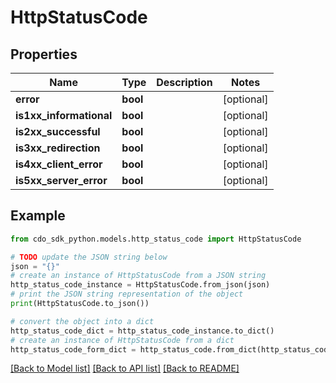 # HttpStatusCode


## Properties

Name | Type | Description | Notes
------------ | ------------- | ------------- | -------------
**error** | **bool** |  | [optional] 
**is1xx_informational** | **bool** |  | [optional] 
**is2xx_successful** | **bool** |  | [optional] 
**is3xx_redirection** | **bool** |  | [optional] 
**is4xx_client_error** | **bool** |  | [optional] 
**is5xx_server_error** | **bool** |  | [optional] 

## Example

```python
from cdo_sdk_python.models.http_status_code import HttpStatusCode

# TODO update the JSON string below
json = "{}"
# create an instance of HttpStatusCode from a JSON string
http_status_code_instance = HttpStatusCode.from_json(json)
# print the JSON string representation of the object
print(HttpStatusCode.to_json())

# convert the object into a dict
http_status_code_dict = http_status_code_instance.to_dict()
# create an instance of HttpStatusCode from a dict
http_status_code_form_dict = http_status_code.from_dict(http_status_code_dict)
```
[[Back to Model list]](../README.md#documentation-for-models) [[Back to API list]](../README.md#documentation-for-api-endpoints) [[Back to README]](../README.md)


